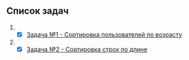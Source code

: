 ## Список задач

1. -[X] [Задача №1 - Сортировка пользователей по возрасту](task1/README.md)
2. -[X] [Задача №2 - Сортировка строк по длине](task2/README.md)